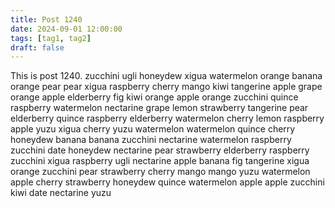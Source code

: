 ```yaml
---
title: Post 1240
date: 2024-09-01 12:00:00
tags: [tag1, tag2]
draft: false
---
```

This is post 1240.
zucchini
ugli
honeydew
xigua
watermelon
orange
banana
orange
pear
pear
xigua
raspberry
cherry
mango
kiwi
tangerine
apple
grape
orange
apple
elderberry
fig
kiwi
orange
apple
orange
zucchini
quince
raspberry
watermelon
nectarine
grape
lemon
strawberry
tangerine
pear
elderberry
quince
raspberry
elderberry
watermelon
cherry
lemon
raspberry
apple
yuzu
xigua
cherry
yuzu
watermelon
watermelon
quince
cherry
honeydew
banana
banana
zucchini
nectarine
watermelon
raspberry
zucchini
date
honeydew
nectarine
pear
strawberry
elderberry
raspberry
zucchini
xigua
raspberry
ugli
nectarine
apple
banana
fig
tangerine
xigua
orange
zucchini
pear
strawberry
cherry
mango
mango
yuzu
watermelon
apple
cherry
strawberry
honeydew
quince
watermelon
apple
apple
zucchini
kiwi
date
nectarine
yuzu
